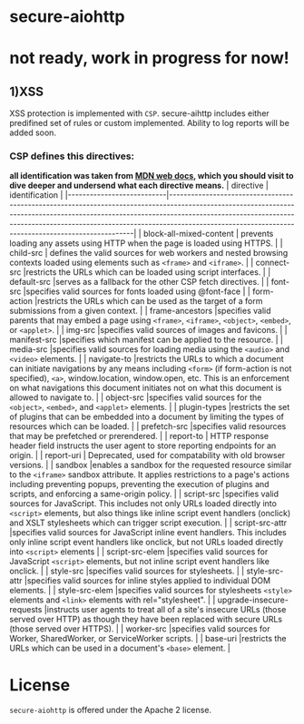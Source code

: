 # secure-aiohttp

# not ready, work in progress for now!

## 1)XSS
XSS protection is implemented with `CSP`.
secure-aihttp includes either predifined set of rules or custom implemented.
Ability to log reports will be added soon.

### CSP defines this directives:
<b>all identification was taken from [MDN web docs](https://developer.mozilla.org/en-US/docs/Web/HTTP/CSP), which you should visit to dive deeper and undersend what each directive means.</b>
| directive | identification |
|---------------------------|--------------------------------------------------------------------------------------------------------------------------------------------------------------------------------------------------------------------------------------------------------------------------------------------------------------|
| block-all-mixed-content |  prevents loading any assets using HTTP   when the page is loaded using HTTPS. |
| child-src | defines the valid sources for web workers and nested   browsing contexts loaded using elements such as `<frame>` and `<iframe>`.  |
| connect-src |restricts the URLs which can be loaded  using script interfaces. |
| default-src |serves as a fallback for the other  CSP fetch directives. |
| font-src |specifies valid sources for fonts  loaded using @font-face |
| form-action |restricts the URLs which can be used  as the target of a form submissions from a given context. |
| frame-ancestors |specifies valid parents that may embed  a page using `<frame>`, `<iframe>`, `<object>`, `<embed>`, or `<applet>`. |
| img-src |specifies valid sources of images and favicons. |
| manifest-src |specifies which manifest can be applied to the resource. |
| media-src |specifies valid sources for loading  media using the `<audio>` and `<video>` elements. |
| navigate-to |restricts the URLs to which a document  can initiate navigations by any means including  `<form>` (if form-action is not specified), `<a>`, window.location, window.open, etc. This is an enforcement on what navigations this document initiates not on what this document is allowed to navigate to. |
| object-src |specifies valid sources for the  `<object>`, `<embed>`, and `<applet>` elements. |
| plugin-types |restricts the set of plugins that can be embedded into  a document by limiting the types of resources which can be loaded. |
| prefetch-src |specifies valid resources that may be prefetched or prerendered. |
| report-to | HTTP response header field instructs the user agent to store reporting endpoints for an origin. |
| report-uri | Deprecated, used for compatability with old browser versions. |
| sandbox |enables a sandbox for the requested resource similar to the `<iframe>` sandbox attribute.  It applies restrictions to a page's actions including preventing popups, preventing the execution of plugins and scripts, and enforcing a same-origin policy. |
| script-src |specifies valid sources for JavaScript.  This includes not only URLs loaded directly into `<script>` elements, but also things like inline script event handlers (onclick) and XSLT stylesheets which can trigger script execution. |
| script-src-attr |specifies valid sources for JavaScript inline event handlers.  This includes only inline script event handlers like onclick, but not URLs loaded directly into `<script>` elements |
| script-src-elem |specifies valid sources for JavaScript `<script>` elements,  but not inline script event handlers like onclick. |
| style-src |specifies valid sources for stylesheets. |
| style-src-attr |specifies valid sources for inline styles applied to individual DOM elements. |
| style-src-elem |specifies valid sources for stylesheets  `<style>` elements and `<link>` elements with rel="stylesheet". |
| upgrade-insecure-requests |instructs user agents to treat all of  a site's insecure URLs (those served over HTTP) as though they have been replaced with secure URLs (those served over HTTPS). |
| worker-src |specifies valid sources for Worker, SharedWorker, or ServiceWorker scripts. |
| base-uri |restricts the URLs which can be used in a document's `<base>` element. |



# License

`secure-aiohttp` is offered under the Apache 2 license.
